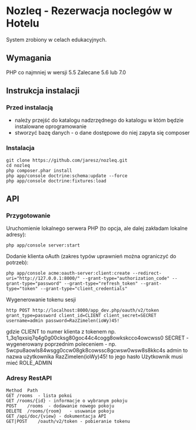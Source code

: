 Nozleq - Rezerwacja noclegów w Hotelu
========================

System zrobiony w celach edukacyjnych.

Wymagania
--------------
PHP co najmniej w wersji 5.5
Zalecane 5.6 lub 7.0

Instrukcja instalacji
--------------
### Przed instalacją
* należy przejść do katalogu nadzrzędnego do katalogu w któm będzie instalowane oprogramowanie
* stworzyć bazę danych - o dane dostępowe do niej zapyta się composer

### Instalacja
```shell
git clone https://github.com/jaresz/nozleq.git
cd nozleq
php composer.phar install
php app/console doctrine:schema:update --force
php app/console doctrine:fixtures:load
```

API
--------------
### Przygotowanie

Uruchomienie lokalnego serwera PHP (to opcja, ale dalej zakładam lokalne adresy):
```shell
php app/console server:start
```

Dodanie klienta oAuth (zakres typów uprawnień można ograniczyć do potrzeb):
```shell
php app/console acme:oauth-server:client:create --redirect-uri="http://127.0.0.1:8000/" --grant-type="authorization_code" --grant-type="password" --grant-type="refresh_token" --grant-type="token" --grant-type="client_credentials"
```

Wygenerowanie tokenu sesji
```shell
http POST http://localhost:8000/app_dev.php/oauth/v2/token grant_type=password client_id=CLIENT client_secret=SECRET username=admin password=RazZimelen(ioWy)45!
```
gdzie 
CLIENT to numer klienta z tokenem np. 1_3q1qxsiq7q4g0g00cksg80goc44c4cogg8owkskcco4owcwss0
SECRET - wygenerowany poprzednim poleceniem - np. 5wcpu8aowls84wsgg0ccw08gk8cowssc8gcwsw0wsw8s8kkc4s
admin to nazwa użytkownika
RazZimelen(ioWy)45! to jego hasło
Użytkownik musi mieć ROLE_ADMIN

### Adresy RestAPI
```
Method	Path
GET	/rooms	- lista pokoi
GET	/rooms/{id}	- informacje o wybranym pokoju
POST	/rooms	- dodawanie nowego pokoju
DELETE	/rooms/{room}	- usuwanie pokoju
GET	/api/doc/{view}	- dokumentacja API
GET|POST	/oauth/v2/token	- pobieranie tokenu
```


